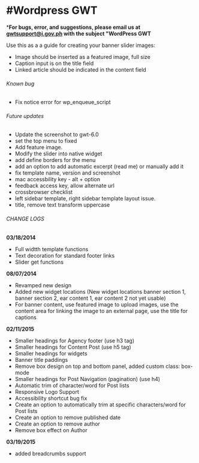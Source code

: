 #Wordpress GWT
===

***For bugs, error, and suggestions, please email us at gwtsupport@i.gov.ph with the subject "WordPress GWT**

Use this as a a guide for creating your banner slider images:
- Image should be inserted as a featured image, full size
- Caption input is on the title field
- Linked article should be indicated in the content field

###### Known bug
- Fix notice error for wp_enqueue_script

###### Future updates
- Update the screenshot to gwt-6.0
- set the top menu to fixed
- Add feature image.
- Modify the slider into native widget
- add define borders for the menu
- add an option to add automatic excerpt (read me) or manually add it
- fix template name, version and screenshot
- mac accessbility key - alt + option
- feedback access key, allow alternate url
- crossbrowser checklist
- left sidebar template, right sidebar template layout issue.
- title, remove text transform uppercase

###### CHANGE LOGS
**03/18/2014**
- Full widtth template functions
- Text decoration for standard footer links
- Slider get functions

**08/07/2014**
- Revamped new design
- Added new widget locations (New widget locations banner section 1, banner section 2, ear content 1, ear content 2 not yet usable)
- For banner content, use featured image to upload images, use the content area for linking the image to an external page, use the title for captions

**02/11/2015**
- Smaller headings for Agency footer (use h3 tag)
- Smaller headings for Content Post (use h5 tag)
- Smaller headings for widgets
- Banner title paddings
- Remove box design on top and bottom panel, added custom class: box-mode
- Smaller headings for Post Navigation (pagination) (use h4)
- Automatic trim of character/word for Post lists
- Responsive Logo Support
- Accessibility shortcut bug fix
- Create an option to automatically trim at specific characters/word for Post lists
- Create an option to remove published date
- Create an option to remove author
- Remove box effect on Author

**03/19/2015**
- added breadcrumbs support
